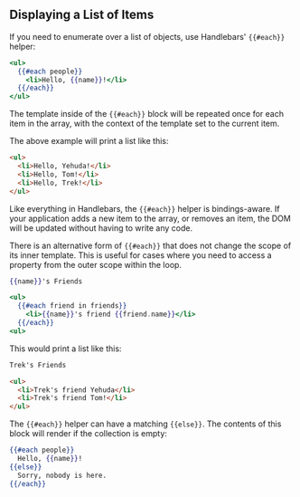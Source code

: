 ## Displaying a List of Items

If you need to enumerate over a list of objects, use Handlebars' `{{#each}}` helper:

```handlebars
<ul>
  {{#each people}}
    <li>Hello, {{name}}!</li>
  {{/each}}
</ul>
```

The template inside of the `{{#each}}` block will be repeated once for
each item in the array, with the context of the template set to the
current item.

The above example will print a list like this:

```html
<ul>
  <li>Hello, Yehuda!</li>
  <li>Hello, Tom!</li>
  <li>Hello, Trek!</li>
</ul>
```

Like everything in Handlebars, the `{{#each}}` helper is bindings-aware.
If your application adds a new item to the array, or removes an item,
the DOM will be updated without having to write any code.

There is an alternative form of `{{#each}}` that does not change the
scope of its inner template. This is useful for cases where you need to
access a property from the outer scope within the loop.

```handlebars
{{name}}'s Friends

<ul>
  {{#each friend in friends}}
    <li>{{name}}'s friend {{friend.name}}</li>
  {{/each}}
<ul>
```

This would print a list like this:

```html
Trek's Friends

<ul>
  <li>Trek's friend Yehuda</li>
  <li>Trek's friend Tom!</li>
</ul>
```

The `{{#each}}` helper can have a matching `{{else}}`.
The contents of this block will render if the collection is empty:

```handlebars
{{#each people}}
  Hello, {{name}}!
{{else}}
  Sorry, nobody is here.
{{/each}}  
```
